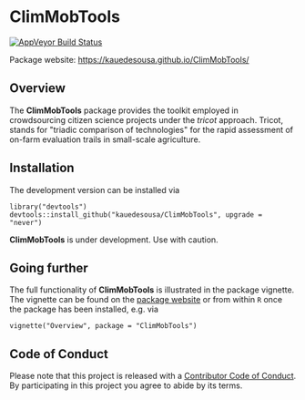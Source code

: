
ClimMobTools
============

[![AppVeyor Build Status](https://ci.appveyor.com/api/projects/status/github/kauedesousa/ClimMobTools?branch=master&svg=true)](https://ci.appveyor.com/project/kauedesousa/ClimMobTools)

Package website: <https://kauedesousa.github.io/ClimMobTools/>

Overview
--------

The **ClimMobTools** package provides the toolkit employed in crowdsourcing citizen science projects under the *tricot* approach. Tricot, stands for "triadic comparison of technologies" for the rapid assessment of on-farm evaluation trails in small-scale agriculture.

Installation
------------

The development version can be installed via

    library("devtools")
    devtools::install_github("kauedesousa/ClimMobTools", upgrade = "never")

**ClimMobTools** is under development. Use with caution.

Going further
-------------

The full functionality of **ClimMobTools** is illustrated in the package vignette. The vignette can be found on the [package website](https://kauedesousa.github.io/ClimMobTools/) or from within `R` once the package has been installed, e.g. via

    vignette("Overview", package = "ClimMobTools")

Code of Conduct
---------------

Please note that this project is released with a [Contributor Code of Conduct](CODE_OF_CONDUCT.md). By participating in this project you agree to abide by its terms.

